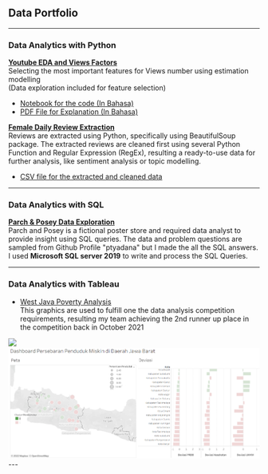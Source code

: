 ## Data Portfolio

---

### Data Analytics with Python


<b>[Youtube EDA and Views Factors](https://medium.com/@nahdi.diva/factors-that-affecting-youtubes-views-numbers-60757fda73e9)</b>
<br> Selecting the most important features for Views number using estimation modelling <br>
(Data exploration included for feature selection)
- [Notebook for the code (In Bahasa)](https://github.com/divawanisa/divawanisa.github.io/blob/master/LikesPrediciton/Likes%20Prediction%20-%20Indonesia%20Youtube%20Trending%20Data.ipynb)
- [PDF File for Explanation (In Bahasa)](/pdf/Views_Factors.pdf)

<b>[Female Daily Review Extraction](https://github.com/divawanisa/divawanisa.github.io/blob/master/dataextraction/Female_daily_extraction.ipynb)</b>
<br>Reviews are extracted using Python, specifically using BeautifulSoup package. The extracted reviews are cleaned first using several
Python Function and Regular Expression (RegEx), resulting a ready-to-use data 
for further analysis, like sentiment analysis or topic modelling.<br>
- [CSV file for the extracted and cleaned data](https://github.com/divawanisa/divawanisa.github.io/blob/master/dataextraction/data_ekstraksi_clean.csv)

---

### Data Analytics with SQL
<b>[Parch & Posey Data Exploration](https://github.com/divawanisa/divawanisa.github.io/tree/master/parchandposey)</b>
<br>Parch and Posey is a fictional poster store and required data analyst to provide insight using SQL queries. 
The data and problem questions are sampled from Github Profile "ptyadana" but I made the all the SQL answers.
I used <b>Microsoft SQL server 2019</b> to write and process the SQL Queries.
<br>

---

### Data Analytics with Tableau
- [West Java Poverty Analysis](https://public.tableau.com/app/profile/diva2765/viz/AnalisisKemiskinandiDareahJawaBarat/Dashboard)
<br>This graphics are used to fulfill one the data analysis competition requirements, resulting my team achieving the 2nd runner up place in the competition
back in October 2021<br>
<img src="images/dummy_thumbnail.jpg?raw=true"/>
<img src="images/west_java_property.png"/>
---
